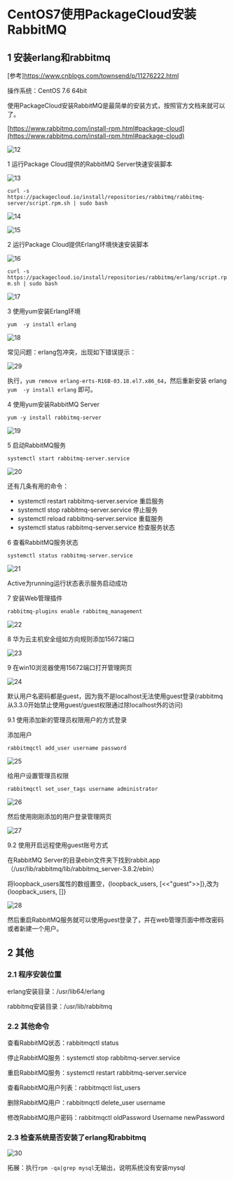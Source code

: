# CentOS7使用PackageCloud安装RabbitMQ

## 1 安装erlang和rabbitmq

[参考]https://www.cnblogs.com/townsend/p/11276222.html

操作系统：CentOS 7.6 64bit

使用PackageCloud安装RabbitMQ是最简单的安装方式，按照官方文档来就可以了。

[https://www.rabbitmq.com/install-rpm.html#package-cloud](https://www.rabbitmq.com/install-rpm.html#package-cloud)

![12](../images/12.png)

1 运行Package Cloud提供的RabbitMQ Server快速安装脚本

![13](../images/13.png)

`curl -s https://packagecloud.io/install/repositories/rabbitmq/rabbitmq-server/script.rpm.sh | sudo bash`

![14](../images/14.png)

![15](../images/15.png)

2 运行Package Cloud提供Erlang环境快速安装脚本

![16](../images/16.png)

`curl -s https://packagecloud.io/install/repositories/rabbitmq/erlang/script.rpm.sh | sudo bash`

![17](../images/17.png)

3 使用yum安装Erlang环境

`yum  -y install erlang`

![18](../images/18.png)


常见问题：erlang包冲突，出现如下错误提示：

![29](../images/29.png)

执行，`yum remove erlang-erts-R16B-03.18.el7.x86_64`，然后重新安装 erlang `yum  -y install erlang` 即可。

4 使用yum安装RabbitMQ Server

`yum -y install rabbitmq-server`

![19](../images/19.png)

5 启动RabbitMQ服务

`systemctl start rabbitmq-server.service`

![20](../images/20.png)

还有几条有用的命令：

- systemctl restart rabbitmq-server.service 重启服务
- systemctl stop rabbitmq-server.service 停止服务
- systemctl reload rabbitmq-server.service 重载服务
- systemctl status rabbitmq-server.service 检查服务状态

6 查看RabbitMQ服务状态

`systemctl status rabbitmq-server.service`

![21](../images/21.png)

Active为running运行状态表示服务启动成功

7 安装Web管理插件

`rabbitmq-plugins enable rabbitmq_management`

![22](../images/22.png)

8 华为云主机安全组如方向规则添加15672端口

![23](../images/23.png)

9 在win10浏览器使用15672端口打开管理网页

![24](../images/24.png)

默认用户名密码都是guest，因为我不是localhost无法使用guest登录(rabbitmq从3.3.0开始禁止使用guest/guest权限通过除localhost外的访问)

9.1 使用添加新的管理员权限用户的方式登录

添加用户

`rabbitmqctl add_user username password`

![25](../images/25.png)

给用户设置管理员权限

`rabbitmqctl set_user_tags username administrator`

![26](../images/26.png)

然后使用刚刚添加的用户登录管理网页

![27](../images/27.png)

9.2 使用开启远程使用guest账号方式

在RabbitMQ Server的目录ebin文件夹下找到rabbit.app （/usr/lib/rabbitmq/lib/rabbitmq_server-3.8.2/ebin）

将loopback_users属性的数组置空，{loopback_users, [<<"guest">>]},改为{loopback_users, []}

![28](../images/28.png)

然后重启RabbitMQ服务就可以使用guest登录了，并在web管理页面中修改密码或者新建一个用户。

## 2 其他

### 2.1 程序安装位置

erlang安装目录：/usr/lib64/erlang

rabbitmq安装目录：/usr/lib/rabbitmq

### 2.2 其他命令

查看RabbitMQ状态：rabbitmqctl status

停止RabbitMQ服务：systemctl stop rabbitmq-server.service

重启RabbitMQ服务：systemctl restart rabbitmq-server.service

查看RabbitMQ用户列表：rabbitmqctl list_users

删除RabbitMQ用户：rabbitmqctl delete_user username

修改RabbitMQ用户密码：rabbitmqctl oldPassword Username newPassword

### 2.3 检查系统是否安装了erlang和rabbitmq

![30](../images/30.png)

拓展：执行`rpm -qa|grep mysql`无输出，说明系统没有安装mysql

